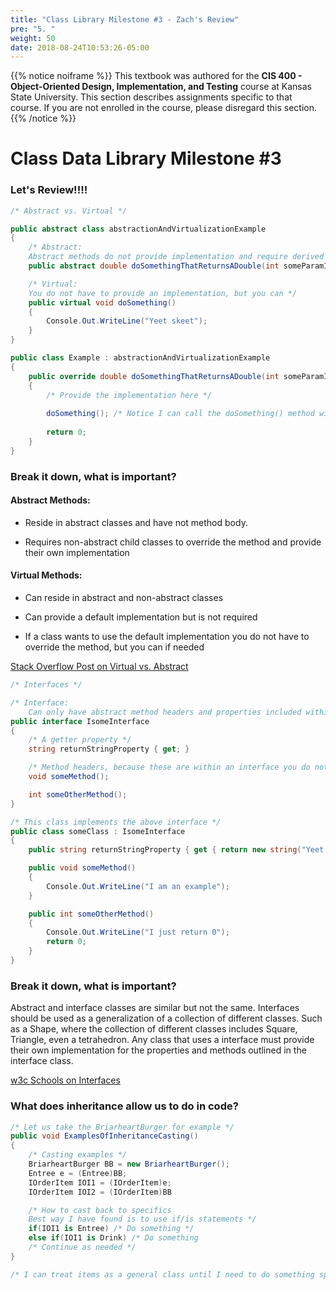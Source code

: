 ```yaml
---
title: "Class Library Milestone #3 - Zach's Review"
pre: "5. "
weight: 50
date: 2018-08-24T10:53:26-05:00
---
```


{{% notice noiframe %}}
This textbook was authored for the **CIS 400 - Object-Oriented Design, Implementation, and Testing** course at Kansas State University.  This section describes assignments specific to that course.  If you are not enrolled in the course, please disregard this section.
{{% /notice %}}

# Class Data Library Milestone #3

### Let's Review!!!!

```csharp
/* Abstract vs. Virtual */

public abstract class abstractionAndVirtualizationExample
{
    /* Abstract:
    Abstract methods do not provide implementation and require derived classes to override the method */
    public abstract double doSomethingThatReturnsADouble(int someParamIfNeeded);

    /* Virtual:
    You do not have to provide an implementation, but you can */
    public virtual void doSomething()
    {
        Console.Out.WriteLine("Yeet skeet");
    }
}

public class Example : abstractionAndVirtualizationExample
{
    public override double doSomethingThatReturnsADouble(int someParamIfNeeded)
    {
        /* Provide the implementation here */
        
        doSomething(); /* Notice I can call the doSomething() method without having it in within this class. This is because I am using the default implementation provided by the abstract class */
        
        return 0;
    }
}
```

### Break it down, what is important?

#### Abstract Methods:

* Reside in abstract classes and have not method body.

* Requires non-abstract child classes to override the method and provide their own implementation

#### Virtual Methods:

* Can reside in abstract and non-abstract classes

* Can provide a default implementation but is not required

* If a class wants to use the default implementation you do not have to override the method, but you can if needed

[Stack Overflow Post on Virtual vs. Abstract](https://stackoverflow.com/questions/14728761/difference-between-virtual-and-abstract-methods)

```csharp
/* Interfaces */

/* Interface:
    Can only have abstract method headers and properties included within these classes. Notice the "I" infront of the name for the interface. This is common practice for naming interfaces in C#. Also laid out in the coding conventions */
public interface IsomeInterface
{
    /* A getter property */
    string returnStringProperty { get; }

    /* Method headers, because these are within an interface you do not technically have to override them in the classes that implement the interface */
    void someMethod();

    int someOtherMethod();
}

/* This class implements the above interface */
public class someClass : IsomeInterface
{
    public string returnStringProperty { get { return new string("Yeet skeet"); } }

    public void someMethod()
    {
        Console.Out.WriteLine("I am an example");
    }

    public int someOtherMethod()
    {
        Console.Out.WriteLine("I just return 0");
        return 0;
    }
}
```

### Break it down, what is important?

Abstract and interface classes are similar but not the same. Interfaces should be used as a generalization of a collection of different classes. Such as a Shape, where the collection of different classes includes Square, Triangle, even a tetrahedron. Any class that uses a interface must provide their own implementation for the properties and methods outlined in the interface class.

[w3c Schools on Interfaces](https://www.w3schools.com/cs/cs_interface.asp)

### What does inheritance allow us to do in code?

```csharp
/* Let us take the BriarheartBurger for example */
public void ExamplesOfInheritanceCasting()
{
    /* Casting examples */
    BriarheartBurger BB = new BriarheartBurger();
    Entree e = (Entree)BB;
    IOrderItem IOI1 = (IOrderItem)e;
    IOrderItem IOI2 = (IOrderItem)BB

    /* How to cast back to specifics
    Best way I have found is to use if/is statements */
    if(IOI1 is Entree) /* Do something */
    else if(IOI1 is Drink) /* Do something
    /* Continue as needed */ 
}

/* I can treat items as a general class until I need to do something specific with them. This will be especially useful in the PointOfSale milestones */
```
